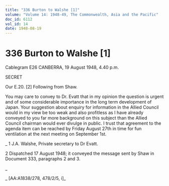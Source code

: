 ```yaml
---
title: "336 Burton to Walshe [1]"
volume: "Volume 14: 1948-49, The Commonwealth, Asia and the Pacific"
doc_id: 6112
vol_id: 14
date: 1948-08-19
---
```


# 336 Burton to Walshe [1]

Cablegram E26 CANBERRA, 19 August 1948, 4.40 p.m.

SECRET

Our E.20. [2] Following from Shaw.

You may care to convey to Dr. Evatt that in my opinion the question is urgent and of some considerable importance in the long term development of Japan. Your suggestion about enquiry for information in the Allied Council would in my view be too weak and also profitless as I have already conveyed to you far more background on this subject than the Allied Council chairman would ever divulge in public. I trust that agreement to the agenda item can be reached by Friday August 27th in time for fun ventilation at the next meeting on September 1st.

_ 1 J.A. Walshe, Private secretary to Dr Evatt.

2 Dispatched 17 August 1948; it conveyed the message sent by Shaw in Document 333, paragraphs 2 and 3.

_

_ [AA:A1838/278, 478/2/5, i]_
